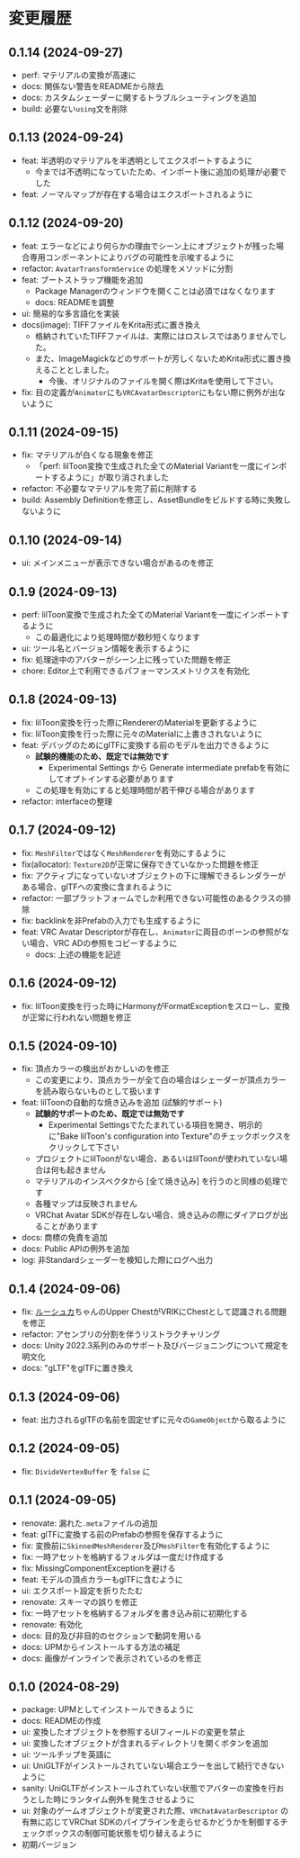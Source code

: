 # 変更履歴
## 0.1.14 (2024-09-27)
* perf: マテリアルの変換が高速に
* docs: 関係ない警告をREADMEから除去
* docs: カスタムシェーダーに関するトラブルシューティングを追加
* build: 必要ない`using`文を削除

## 0.1.13 (2024-09-24)
* feat: 半透明のマテリアルを半透明としてエクスポートするように
  * 今までは不透明になっていたため、インポート後に追加の処理が必要でした
* feat: ノーマルマップが存在する場合はエクスポートされるように

## 0.1.12 (2024-09-20)
* feat: エラーなどにより何らかの理由でシーン上にオブジェクトが残った場合専用コンポーネントによりバグの可能性を示唆するように
* refactor: `AvatarTransformService` の処理をメソッドに分割
* feat: ブートストラップ機能を追加
  * Package Managerのウィンドウを開くことは必須ではなくなります
  * docs: READMEを調整
* ui: 簡易的な多言語化を実装
* docs(image): TIFFファイルをKrita形式に置き換え
  * 格納されていたTIFFファイルは、実際にはロスレスではありませんでした。
  * また、ImageMagickなどのサポートが芳しくないためKrita形式に置き換えることとしました。
    * 今後、オリジナルのファイルを開く際はKritaを使用して下さい。
* fix: 目の定義が`Animator`にも`VRCAvatarDescriptor`にもない際に例外が出ないように

## 0.1.11 (2024-09-15)
* fix: マテリアルが白くなる現象を修正
  * 「perf: lilToon変換で生成された全てのMaterial Variantを一度にインポートするように」が取り消されました
* refactor: 不必要なマテリアルを完了前に削除する
* build: Assembly Definitionを修正し、AssetBundleをビルドする時に失敗しないように

## 0.1.10 (2024-09-14)
* ui: メインメニューが表示できない場合があるのを修正

## 0.1.9 (2024-09-13)
* perf: lilToon変換で生成された全てのMaterial Variantを一度にインポートするように
  * この最適化により処理時間が数秒短くなります
* ui: ツール名とバージョン情報を表示するように
* fix: 処理途中のアバターがシーン上に残っていた問題を修正
* chore: Editor上で利用できるパフォーマンスメトリクスを有効化

## 0.1.8 (2024-09-13)
* fix: lilToon変換を行った際にRendererのMaterialを更新するように
* fix: lilToon変換を行った際に元々のMaterialに上書きされないように
* feat: デバッグのためにglTFに変換する前のモデルを出力できるように
  * **試験的機能のため、既定では無効です**
    * Experimental Settings から Generate intermediate prefabを有効にしてオプトインする必要があります
  * この処理を有効にすると処理時間が若干伸びる場合があります
* refactor: interfaceの整理

## 0.1.7 (2024-09-12)
* fix: `MeshFilter`ではなく`MeshRenderer`を有効にするように
* fix(allocator): `Texture2D`が正常に保存できていなかった問題を修正
* fix: アクティブになっていないオブジェクトの下に理解できるレンダラーがある場合、glTFへの変換に含まれるように
* refactor: 一部プラットフォームでしか利用できない可能性のあるクラスの排除
* fix: backlinkを非Prefabの入力でも生成するように
* feat: VRC Avatar Descriptorが存在し、`Animator`に両目のボーンの参照がない場合、VRC ADの参照をコピーするように
  * docs: 上述の機能を記述

## 0.1.6 (2024-09-12)
* fix: lilToon変換を行った時にHarmonyがFormatExceptionをスローし、変換が正常に行われない問題を修正

## 0.1.5 (2024-09-10)
* fix: 頂点カラーの検出がおかしいのを修正
  * この変更により、頂点カラーが全て白の場合はシェーダーが頂点カラーを読み取らないものとして扱います
* feat: lilToonの自動的な焼き込みを追加 (試験的サポート)
  * **試験的サポートのため、既定では無効です**
    * Experimental Settingsでたたまれている項目を開き、明示的に"Bake lilToon's configuration into Texture"のチェックボックスをクリックして下さい
  * プロジェクトにlilToonがない場合、あるいはlilToonが使われていない場合は何も起きません
  * マテリアルのインスペクタから \[全て焼き込み\] を行うのと同様の処理です
  * 各種マップは反映されません
  * VRChat Avatar SDKが存在しない場合、焼き込みの際にダイアログが出ることがあります
* docs: 商標の免責を追加
* docs: Public APIの例外を追加
* log: 非Standardシェーダーを検知した際にログへ出力

## 0.1.4 (2024-09-06)
* fix: [ルーシュカ](https://booth.pm/ja/items/4296675)ちゃんのUpper ChestがVRIKにChestとして認識される問題を修正
* refactor: アセンブリの分割を伴うリストラクチャリング
* docs: Unity 2022.3系列のみのサポート及びバージョニングについて規定を明文化
* docs: "gLTF"をglTFに置き換え

## 0.1.3 (2024-09-06)
* feat: 出力されるglTFの名前を固定せずに元々の`GameObject`から取るように

## 0.1.2 (2024-09-05)
* fix: `DivideVertexBuffer` を `false` に

## 0.1.1 (2024-09-05)
* renovate: 漏れた`.meta`ファイルの追加
* feat: glTFに変換する前のPrefabの参照を保存するように
* fix: 変換前に`SkinnedMeshRenderer`及び`MeshFilter`を有効化するように
* fix: 一時アセットを格納するフォルダは一度だけ作成する
* fix: MissingComponentExceptionを避ける
* feat: モデルの頂点カラーもglTFに含むように
* ui: エクスポート設定を折りたたむ
* renovate: スキーマの誤りを修正
* fix: 一時アセットを格納するフォルダを書き込み前に初期化する
* renovate: 有効化
* docs: 目的及び非目的のセクションで動詞を用いる
* docs: UPMからインストールする方法の補足
* docs: 画像がインラインで表示されているのを修正

## 0.1.0 (2024-08-29)
* package: UPMとしてインストールできるように
* docs: READMEの作成
* ui: 変換したオブジェクトを参照するUIフィールドの変更を禁止
* ui: 変換したオブジェクトが含まれるディレクトリを開くボタンを追加
* ui: ツールチップを英語に
* ui: UniGLTFがインストールされていない場合エラーを出して続行できないように
* sanity: UniGLTFがインストールされていない状態でアバターの変換を行おうとした時にランタイム例外を発生させるように
* ui: 対象のゲームオブジェクトが変更された際、`VRChatAvatarDescriptor` の有無に応じてVRChat SDKのパイプラインを走らせるかどうかを制御するチェックボックスの制御可能状態を切り替えるように
* 初期バージョン
